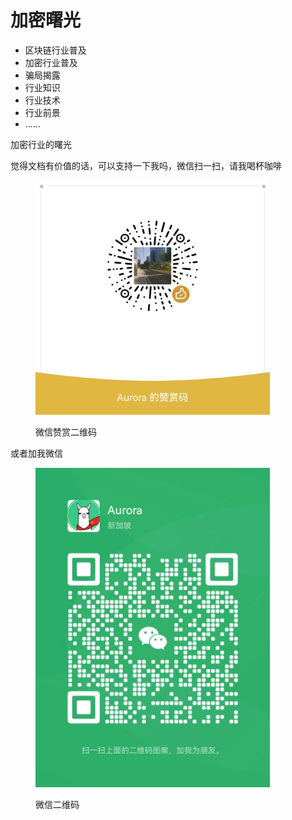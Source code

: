 # 加密曙光

* 区块链行业普及
* 加密行业普及
* 骗局揭露
* 行业知识
* 行业技术
* 行业前景
* ......

加密行业的曙光

觉得文档有价值的话，可以支持一下我吗，微信扫一扫，请我喝杯咖啡

<figure><img src=".gitbook/assets/image (6).png" alt="" width="375"><figcaption><p>微信赞赏二维码</p></figcaption></figure>

或者加我微信

<figure><img src=".gitbook/assets/image (5).png" alt="" width="375"><figcaption><p>微信二维码</p></figcaption></figure>
